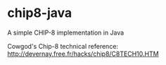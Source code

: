 # chip8-java
A simple CHIP-8 implementation in Java

Cowgod's Chip-8 technical reference: http://devernay.free.fr/hacks/chip8/C8TECH10.HTM
